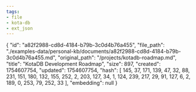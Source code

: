 ```yaml
---
tags:
- file
- kota-db
- ext_json
---
```

{
  "id": "a82f2988-cd8d-4184-b79b-3c0d4b76a455",
  "file_path": "./examples-data/personal-kb/documents/a82f2988-cd8d-4184-b79b-3c0d4b76a455.md",
  "original_path": "/projects/kotadb-roadmap.md",
  "title": "KotaDB Development Roadmap",
  "size": 897,
  "created": 1754607754,
  "updated": 1754607754,
  "hash": [
    145,
    37,
    171,
    139,
    47,
    32,
    88,
    231,
    151,
    180,
    132,
    155,
    252,
    2,
    203,
    127,
    34,
    1,
    124,
    239,
    217,
    29,
    91,
    127,
    6,
    2,
    189,
    0,
    253,
    79,
    252,
    33
  ],
  "embedding": null
}